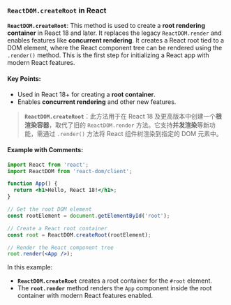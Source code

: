 ### `ReactDOM.createRoot` in React

**`ReactDOM.createRoot`**: This method is used to create a **root rendering container** in React 18 and later. It replaces the legacy `ReactDOM.render` and enables features like **concurrent rendering**. It creates a React root tied to a DOM element, where the React component tree can be rendered using the `.render()` method. This is the first step for initializing a React app with modern React features.

#### Key Points:
- Used in React 18+ for creating a **root container**.
- Enables **concurrent rendering** and other new features.

> **`ReactDOM.createRoot`**：此方法用于在 React 18 及更高版本中创建一个**根渲染容器**，取代了旧的 `ReactDOM.render` 方法。它支持**并发渲染**等新功能，需通过 `.render()` 方法将 React 组件树渲染到指定的 DOM 元素中。

#### Example with Comments:

```jsx
import React from 'react';
import ReactDOM from 'react-dom/client';

function App() {
  return <h1>Hello, React 18!</h1>;
}

// Get the root DOM element
const rootElement = document.getElementById('root');

// Create a React root container
const root = ReactDOM.createRoot(rootElement);

// Render the React component tree
root.render(<App />);
```

In this example:
- **`ReactDOM.createRoot`** creates a root container for the `#root` element.
- The **`root.render`** method renders the `App` component inside the root container with modern React features enabled.